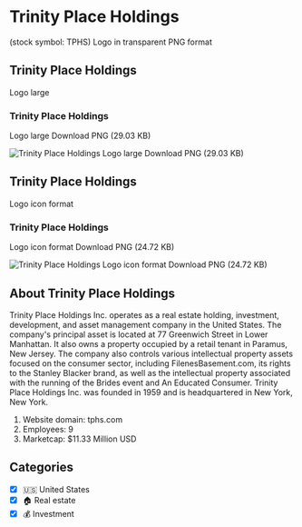 # Trinity Place Holdings
 (stock symbol: TPHS) Logo in transparent PNG format

## Trinity Place Holdings
 Logo large

### Trinity Place Holdings
 Logo large Download PNG (29.03 KB)

![Trinity Place Holdings
 Logo large Download PNG (29.03 KB)](/img/orig/TPHS_BIG-3b4ef0ad.png)

## Trinity Place Holdings
 Logo icon format

### Trinity Place Holdings
 Logo icon format Download PNG (24.72 KB)

![Trinity Place Holdings
 Logo icon format Download PNG (24.72 KB)](/img/orig/TPHS-6457a960.png)

## About Trinity Place Holdings


Trinity Place Holdings Inc. operates as a real estate holding, investment, development, and asset management company in the United States. The company's principal asset is located at 77 Greenwich Street in Lower Manhattan. It also owns a property occupied by a retail tenant in Paramus, New Jersey. The company also controls various intellectual property assets focused on the consumer sector, including FilenesBasement.com, its rights to the Stanley Blacker brand, as well as the intellectual property associated with the running of the Brides event and An Educated Consumer. Trinity Place Holdings Inc. was founded in 1959 and is headquartered in New York, New York.

1. Website domain: tphs.com
2. Employees: 9
3. Marketcap: $11.33 Million USD


## Categories
- [x] 🇺🇸 United States
- [x] 🏠 Real estate
- [x] 💰 Investment
